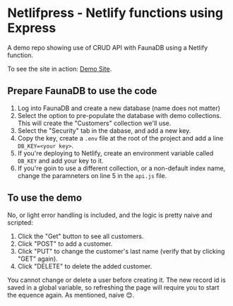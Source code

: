 # Netlifpress - Netlify functions using Express

A demo repo showing use of CRUD API with FaunaDB using a Netlify function.

To see the site in action: [Demo Site](https://netlifyfauna.netlify.com/).

## Prepare FaunaDB to use the code

1. Log into FaunaDB and create a new database (name does not matter)
1. Select the option to pre-populate the database with demo collections. This will create the "Customers" collection we'll use.
1. Select the "Security" tab in the dabase, and add a new key.
1. Copy the key, create a `.env` file at the root of the project and add a line `DB_KEY=<your key>`.
1. If you're deploying to Netlify, create an environment variable called `DB_KEY` and add your key to it.
1. If you're goin to use a different collection, or a non-default index name, change the paramneters on line 5 in the `api.js` file.

## To use the demo

No, or light error handling is included, and the logic is pretty naive and scripted:

1. Click the "Get" button to see all customers.
1. Click "POST" to add a customer.
1. Click "PUT" to change the customer's last name (verify that by clicking "GET" again).
1. Click "DELETE" to delete the added customer.

You cannot change or delete a user before creating it. The new record id is saved in a global variable, so refreshing the page will require you to start the equence again. As mentioned, naive 😊.

